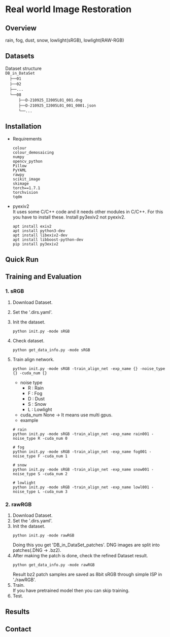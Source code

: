 # Real world Image Restoration

## Overview
rain, fog, dust, snow, lowlight(sRGB), lowlight(RAW-RGB)  

## Datasets
Dataset structure  
`DB_in_DataSet`  
  `├──01`   
  `├──02`   
  `├──...`   
  `└──08`   
      `├──D-210925_I2005L01_001.dng`   
      `├──D-210925_I2005L01_001_0001.json`   
      `└──...`   


## Installation  
- Requirements

    ```
    colour
    colour_demosaicing
    numpy
    opencv_python
    Pillow
    PyYAML
    rawpy
    scikit_image
    skimage
    torch==1.7.1
    torchvision
    tqdm
    ```
  
- pyexiv2  
    It uses some C/C++ code and it needs other modules in C/C++. For this you have to install these.
    Install py3exiv2 not pyexiv2.
    ```
    apt install exiv2
    apt install python3-dev
    apt install libexiv2-dev
    apt install libboost-python-dev
    pip install py3exiv2
    ```   

  
## Quick Run

## Training and Evaluation
### 1. sRGB
1. Download Dataset.  

2. Set the '.dirs.yaml'.  
3. Init the dataset.  
    ```shell
    python init.py -mode sRGB
    ```  
4. Check dataset.  
    ```shell
    python get_data_info.py -mode sRGB
    ```
5. Train align network.
    ```shell
    python init.py -mode sRGB -train_align_net -exp_name {} -noise_type {} -cuda_num {}
    ```
   - noise type 
     - R : Rain  
     - F : Fog  
     - D : Dust   
     - S : Snow  
     - L : Lowlight    
   - cuda_num None -> It means use multi gpus.
   - example  
    ```shell
    # rain  
    python init.py -mode sRGB -train_align_net -exp_name rain001 -noise_type R -cuda_num 0  
   
    # fog  
    python init.py -mode sRGB -train_align_net -exp_name fog001 -noise_type F -cuda_num 1  
       
    # snow  
    python init.py -mode sRGB -train_align_net -exp_name snow001 -noise_type S -cuda_num 2  
   
    # lowlight  
    python init.py -mode sRGB -train_align_net -exp_name lowl001 -noise_type L -cuda_num 3  
   ```

### 2. rawRGB
1. Download Dataset.
2. Set the '.dirs.yaml'.
3. Init the dataset. 
    ```shell
    python init.py -mode rawRGB
    ```  
    Doing this you get 'DB_in_DataSet_patches'. 
    DNG images are split into patches(.DNG -> .bz2).   
4. After making the patch is done, check the refined Dataset result.
    ```shell
    python get_data_info.py -mode rawRGB
    ```
   Result bz2 patch samples are saved as 8bit sRGB through simple ISP
   in './rawRGB'.
5. Train.  
    If you have pretrained model then you can skip training.  
6. Test.  

## Results

## Contact 